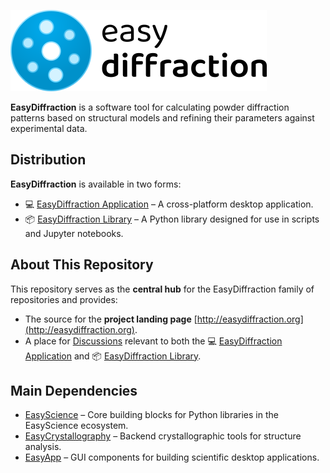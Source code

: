 <p align='left'>
  <picture>
    <!-- light mode logo -->
    <source media='(prefers-color-scheme: light)' srcset='https://raw.githubusercontent.com/EasyScience/BrandingResources/refs/heads/master/EasyDiffraction/logos/ed-logo_light.svg'>
    <!-- dark mode logo -->
    <source media='(prefers-color-scheme: dark)' srcset='https://raw.githubusercontent.com/EasyScience/BrandingResources/refs/heads/master/EasyDiffraction/logos/ed-logo_dark.svg'>
    <!-- default logo == light mode logo -->
    <img src='https://raw.githubusercontent.com/EasyScience/BrandingResources/refs/heads/master/EasyDiffraction/logos/ed-logo_light.svg' alt='EasyDiffraction'>
  </picture>
</p>

**EasyDiffraction** is a software tool for calculating powder diffraction patterns based on structural models and refining their parameters against experimental data.

## Distribution

**EasyDiffraction** is available in two forms:

- 💻 [EasyDiffraction Application] – A cross-platform desktop application.
- 📦 [EasyDiffraction Library] – A Python library designed for use in scripts and Jupyter notebooks.

## About This Repository

This repository serves as the **central hub** for the EasyDiffraction family of repositories and provides:

- The source for the **project landing page** [http://easydiffraction.org](http://easydiffraction.org).
- A place for [Discussions] relevant to both the 💻 [EasyDiffraction Application] and 📦 [EasyDiffraction Library].

## Main Dependencies

- [EasyScience] – Core building blocks for Python libraries in the EasyScience ecosystem.
- [EasyCrystallography] – Backend crystallographic tools for structure analysis.
- [EasyApp] – GUI components for building scientific desktop applications.


<!-- prettier-ignore-start -->
[EasyApp]: https://github.com/EasyScience/EasyApp
[EasyCrystallography]: https://github.com/EasyScience/easyCrystallography
[EasyDiffraction Library]: https://github.com/EasyScience/EasyDiffractionLib
[EasyDiffraction Application]: https://github.com/EasyScience/EasyDiffractionApp
[EasyScience]: https://github.com/EasyScience/EasyScience
[Discussions]: https://github.com/EasyScience/EasyDiffraction/discussions
<!-- prettier-ignore-end -->

